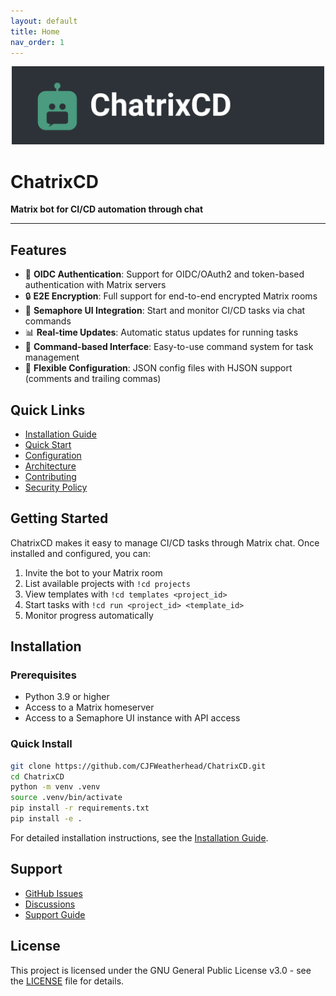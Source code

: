 ```yaml
---
layout: default
title: Home
nav_order: 1
---
```


<div align="center" style="margin-bottom: 2em;">

<img src="assets/logo-horizontal.svg" alt="ChatrixCD Logo" width="500">

</div>


# ChatrixCD

**Matrix bot for CI/CD automation through chat**

---

## Features

- 🔐 **OIDC Authentication**: Support for OIDC/OAuth2 and token-based authentication with Matrix servers
- 🔒 **E2E Encryption**: Full support for end-to-end encrypted Matrix rooms
- 🚀 **Semaphore UI Integration**: Start and monitor CI/CD tasks via chat commands
- 📊 **Real-time Updates**: Automatic status updates for running tasks
- 🎯 **Command-based Interface**: Easy-to-use command system for task management
- 🔧 **Flexible Configuration**: JSON config files with HJSON support (comments and trailing commas)

## Quick Links

- [Installation Guide](installation.html)
- [Quick Start](quickstart.html)
- [Configuration](configuration.html)
- [Architecture](architecture.html)
- [Contributing](contributing.html)
- [Security Policy](security.html)

## Getting Started

ChatrixCD makes it easy to manage CI/CD tasks through Matrix chat. Once installed and configured, you can:

1. Invite the bot to your Matrix room
2. List available projects with `!cd projects`
3. View templates with `!cd templates <project_id>`
4. Start tasks with `!cd run <project_id> <template_id>`
5. Monitor progress automatically

## Installation

### Prerequisites

- Python 3.9 or higher
- Access to a Matrix homeserver
- Access to a Semaphore UI instance with API access

### Quick Install

```bash
git clone https://github.com/CJFWeatherhead/ChatrixCD.git
cd ChatrixCD
python -m venv .venv
source .venv/bin/activate
pip install -r requirements.txt
pip install -e .
```

For detailed installation instructions, see the [Installation Guide](installation.html).

## Support

- [GitHub Issues](https://github.com/CJFWeatherhead/ChatrixCD/issues)
- [Discussions](https://github.com/CJFWeatherhead/ChatrixCD/discussions)
- [Support Guide](support.html)

## License

This project is licensed under the GNU General Public License v3.0 - see the [LICENSE](https://github.com/CJFWeatherhead/ChatrixCD/blob/main/LICENSE) file for details.
